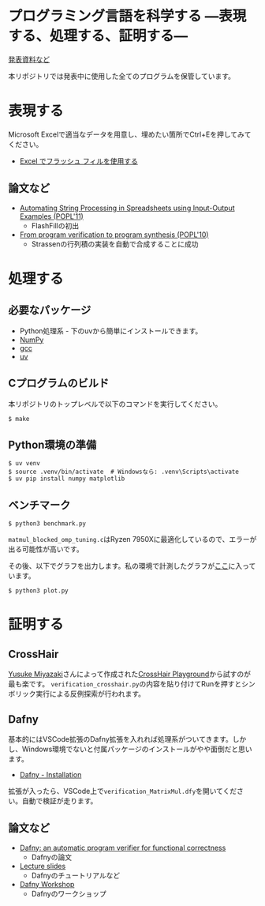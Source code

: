 # プログラミング言語を科学する —表現する、処理する、証明する— 
[発表資料など](https://prg.is.titech.ac.jp/ja/news/tanabe-presents-research-introduction-at-open-campus-2025/)

本リポジトリでは発表中に使用した全てのプログラムを保管しています。

# 表現する
Microsoft Excelで適当なデータを用意し、埋めたい箇所でCtrl+Eを押してみてください。
- [Excel でフラッシュ フィルを使用する](https://support.microsoft.com/ja-jp/office/excel-%E3%81%A7%E3%83%95%E3%83%A9%E3%83%83%E3%82%B7%E3%83%A5-%E3%83%95%E3%82%A3%E3%83%AB%E3%82%92%E4%BD%BF%E7%94%A8%E3%81%99%E3%82%8B-3f9bcf1e-db93-4890-94a0-1578341f73f7)

## 論文など
- [Automating String Processing in Spreadsheets using Input-Output Examples (POPL'11)](https://www.microsoft.com/en-us/research/publication/automating-string-processing-spreadsheets-using-input-output-examples/)
  - FlashFillの初出
- [From program verification to program synthesis (POPL'10)](https://dl.acm.org/doi/10.1145/1706299.1706337)
  - Strassenの行列積の実装を自動で合成することに成功

# 処理する
## 必要なパッケージ
- Python処理系 - 下のuvから簡単にインストールできます。
- [NumPy](https://numpy.org/ja/install/)
- [gcc](https://gcc.gnu.org/)
- [uv](https://docs.astral.sh/uv/guides/install-python/)

## Cプログラムのビルド
本リポジトリのトップレベルで以下のコマンドを実行してください。
```shell
$ make
```

## Python環境の準備
```shell
$ uv venv
$ source .venv/bin/activate  # Windowsなら: .venv\Scripts\activate
$ uv pip install numpy matplotlib
```

## ベンチマーク
```shell
$ python3 benchmark.py
```
`matmul_blocked_omp_tuning.c`はRyzen 7950Xに最適化しているので、エラーが出る可能性が高いです。

その後、以下でグラフを出力します。私の環境で計測したグラフが[ここ](https://github.com/yudaitnb/matrix-benchmark-oc/tree/main/result)に入っています。
```shell
$ python3 plot.py
```

# 証明する
## CrossHair
[Yusuke Miyazaki](https://www.ymyzk.com/)さんによって作成された[CrossHair Playground](https://crosshair-web.org/?crosshair=0.1&python=3.8)から試すのが最も楽です。
`verification_crosshair.py`の内容を貼り付けてRunを押すとシンボリック実行による反例探索が行われます。

## Dafny
基本的にはVSCode拡張のDafny拡張を入れれば処理系がついてきます。しかし、Windows環境でないと付属パッケージのインストールがやや面倒だと思います。
- [Dafny - Installation](https://dafny.org/latest/Installation)

拡張が入ったら、VSCode上で`verification_MatrixMul.dfy`を開いてください。自動で検証が走ります。

## 論文など
- [Dafny: an automatic program verifier for functional correctness](https://dl.acm.org/doi/10.5555/1939141.1939161?utm_source=chatgpt.com)
  - Dafnyの論文
- [Lecture slides](https://dafny.org/teaching-material/)
  - Dafnyのチュートリアルなど
- [Dafny Workshop](https://popl25.sigplan.org/series/dafny)
  - Dafnyのワークショップ
